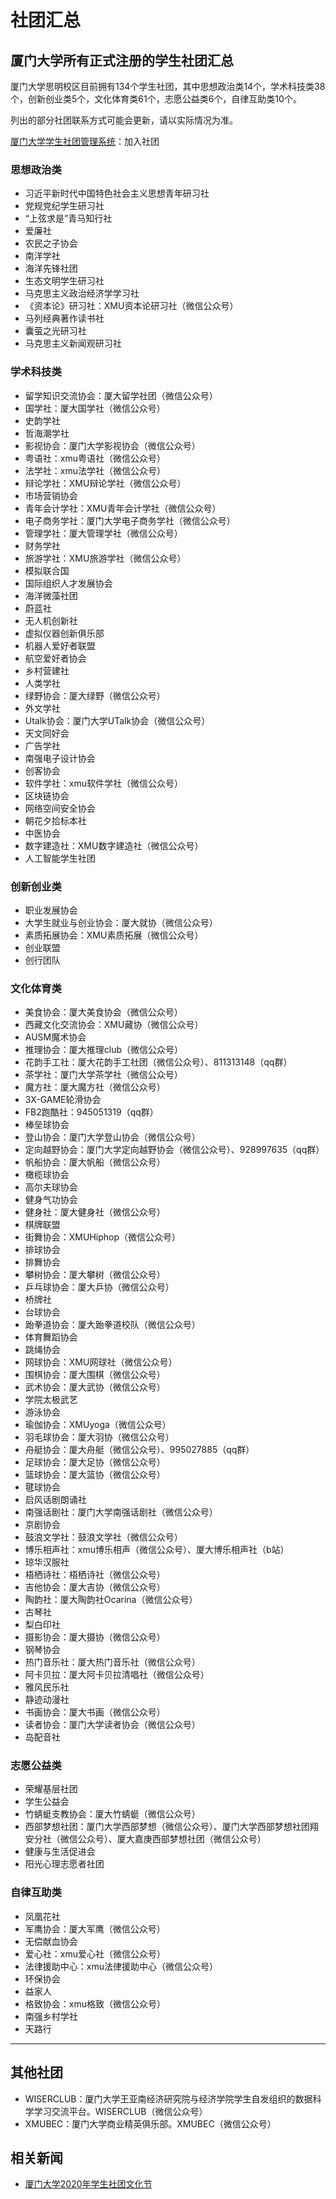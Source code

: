 # 社团汇总

## 厦门大学所有正式注册的学生社团汇总

厦门大学思明校区目前拥有134个学生社团，其中思想政治类14个，学术科技类38个，创新创业类5个，文化体育类61个，志愿公益类6个，自律互助类10个。

列出的部分社团联系方式可能会更新，请以实际情况为准。

[厦门大学学生社团管理系统](http://xsst.xmu.edu.cn/)：加入社团

### 思想政治类

- 习近平新时代中国特色社会主义思想青年研习社
- 党规党纪学生研习社
- “上弦求是”青马知行社
- 爱廉社
- 农民之子协会
- 南洋学社
- 海洋先锋社团
- 生态文明学生研习社
- 马克思主义政治经济学学习社
- 《资本论》研习社：XMU资本论研习社（微信公众号）
- 马列经典著作读书社
- 囊萤之光研习社
- 马克思主义新闻观研习社

### 学术科技类

- 留学知识交流协会：厦大留学社团（微信公众号）
- 国学社：厦大国学社（微信公众号）
- 史韵学社
- 哲海潮学社
- 影视协会：厦门大学影视协会（微信公众号）
- 粤语社：xmu粤语社（微信公众号）
- 法学社：xmu法学社（微信公众号）
- 辩论学社：XMU辩论学社（微信公众号）
- 市场营销协会
- 青年会计学社：XMU青年会计学社（微信公众号）
- 电子商务学社：厦门大学电子商务学社（微信公众号）
- 管理学社：厦大管理学社（微信公众号）
- 财务学社
- 旅游学社：XMU旅游学社（微信公众号）
- 模拟联合国
- 国际组织人才发展协会
- 海洋微藻社团
- 蔚蓝社
- 无人机创新社
- 虚拟仪器创新俱乐部
- 机器人爱好者联盟
- 航空爱好者协会
- 乡村营建社
- 人类学社
- 绿野协会：厦大绿野（微信公众号）
- 外文学社
- Utalk协会：厦门大学UTalk协会（微信公众号）
- 天文同好会
- 广告学社
- 南强电子设计协会
- 创客协会
- 软件学社：xmu软件学社（微信公众号）
- 区块链协会
- 网络空间安全协会
- 朝花夕拾标本社
- 中医协会
- 数字建造社：XMU数字建造社（微信公众号）
- 人工智能学生社团

### 创新创业类

- 职业发展协会
- 大学生就业与创业协会：厦大就协（微信公众号）
- 素质拓展协会：XMU素质拓展（微信公众号）
- 创业联盟
- 创行团队

### 文化体育类

- 美食协会：厦大美食协会（微信公众号）
- 西藏文化交流协会：XMU藏协（微信公众号）
- AUSM魔术协会
- 推理协会：厦大推理club（微信公众号）
- 花韵手工社：厦大花韵手工社团（微信公众号）、811313148（qq群）
- 茶学社：厦门大学茶学社（微信公众号）
- 魔方社：厦大魔方社（微信公众号）
- 3X-GAME轮滑协会
- FB2跑酷社：945051319（qq群）
- 棒垒球协会
- 登山协会：厦门大学登山协会（微信公众号）
- 定向越野协会：厦门大学定向越野协会（微信公众号）、928997635（qq群）
- 帆船协会：厦大帆船（微信公众号）
- 橄榄球协会
- 高尔夫球协会
- 健身气功协会
- 健身社：厦大健身社（微信公众号）
- 棋牌联盟
- 街舞协会：XMUHiphop（微信公众号）
- 排球协会
- 排舞协会
- 攀树协会：厦大攀树（微信公众号）
- 乒乓球协会：厦大乒协（微信公众号）
- 桥牌社
- 台球协会
- 跆拳道协会：厦大跆拳道校队（微信公众号）
- 体育舞蹈协会
- 跳绳协会
- 网球协会：XMU网球社（微信公众号）
- 围棋协会：厦大围棋（微信公众号）
- 武术协会：厦大武协（微信公众号）
- 学院太极武艺
- 游泳协会
- 瑜伽协会：XMUyoga（微信公众号）
- 羽毛球协会：厦大羽协（微信公众号）
- 舟艇协会：厦大舟艇（微信公众号）、995027885（qq群）
- 足球协会：厦大足协（微信公众号）
- 篮球协会：厦大篮协（微信公众号）
- 毽球协会
- 启风话剧朗诵社
- 南强话剧社：厦门大学南强话剧社（微信公众号）
- 京剧协会
- 鼓浪文学社：鼓浪文学社（微信公众号）
- 博乐相声社：xmu博乐相声（微信公众号）、厦大博乐相声社（b站）
- 琼华汉服社
- 梧栖诗社：梧栖诗社（微信公众号）
- 吉他协会：厦大吉协（微信公众号）
- 陶韵社：厦大陶韵社Ocarina（微信公众号）
- 古琴社
- 梨白印社
- 摄影协会：厦大摄协（微信公众号）
- 钢琴协会
- 热门音乐社：厦大热门音乐社（微信公众号）
- 阿卡贝拉：厦大阿卡贝拉清唱社（微信公众号）
- 雅风民乐社
- 静迹动漫社
- 书画协会：厦大书画（微信公众号）
- 读者协会：厦门大学读者协会（微信公众号）
- 岛配音社

### 志愿公益类

- 荣耀基层社团
- 学生公益会
- 竹蜻蜓支教协会：厦大竹蜻蜓（微信公众号）
- 西部梦想社团：厦门大学西部梦想（微信公众号）、厦门大学西部梦想社团翔安分社（微信公众号）、厦大嘉庚西部梦想社团（微信公众号）
- 健康与生活促进会
- 阳光心理志愿者社团

### 自律互助类

- 凤凰花社
- 军鹰协会：厦大军鹰（微信公众号）
- 无偿献血协会
- 爱心社：xmu爱心社（微信公众号）
- 法律援助中心：xmu法律援助中心（微信公众号）
- 环保协会
- 益家人
- 格致协会：xmu格致（微信公众号）
- 南强乡村学社
- 天路行

---

## 其他社团

- WISERCLUB：厦门大学王亚南经济研究院与经济学院学生自发组织的数据科学学习交流平台。WISERCLUB（微信公众号）
- XMUBEC：厦门大学商业精英俱乐部。XMUBEC（微信公众号）

## 相关新闻

- [厦门大学2020年学生社团文化节](https://mp.weixin.qq.com/s/x3tMXvKtb9SaEspxibk0pA)



